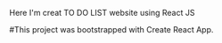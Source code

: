 Here I'm creat TO DO LIST website using React JS

#This project was bootstrapped with Create React App.





